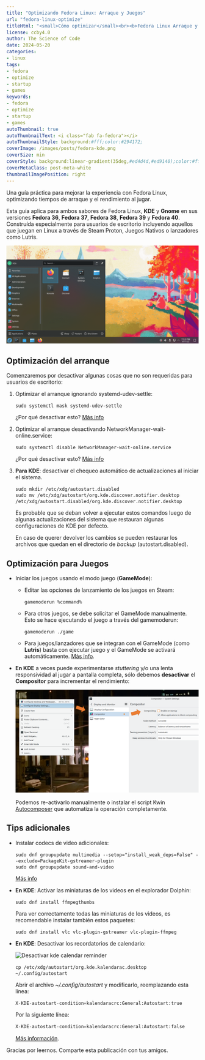```yaml
---
title: "Optimizando Fedora Linux: Arraque y Juegos"
url: "fedora-linux-optimize"
titleHtml: "<small>Cómo optimizar</small><br><b>Fedora Linux Arraque y Juegos</b>"
license: ccby4.0
author: The Science of Code
date: 2024-05-20
categories:
- linux
tags:
- fedora
- optimize
- startup
- games
keywords:
- fedora
- optimize
- startup
- games
autoThumbnail: true
autoThumbnailText: <i class="fab fa-fedora"></i>
autoThumbnailStyle: background:#fff;color:#294172;
coverImage: /images/posts/fedora-kde.png
coverSize: min
coverStyle: background:linear-gradient(35deg,#ed4d4d,#ed9140);color:#fff
coverMetaClass: post-meta-white
thumbnailImagePosition: right
---
```


Una guía práctica para mejorar la experiencia con Fedora Linux, optimizando tiempos de arraque y el rendimiento al jugar.
<!--more-->

Esta guía aplica para ambos sabores de Fedora Linux, **KDE** y **Gnome** en sus versiones **Fedora 36**, **Fedora 37**, **Fedora 38**,  **Fedora 39** y **Fedora 40**. Construída especialmente para usuarios de escritorio incluyendo aquellos que juegan en Linux a través de Steam Proton, Juegos Nativos o lanzadores como Lutris.

![fedora 36 37 38 39](/images/posts/fedora-kde.png)

## Optimización del arranque

Comenzaremos por desactivar algunas cosas que no son requeridas para usuarios de escritorio: 

1. Optimizar el arranque ignorando systemd-udev-settle:

   ```
   sudo systemctl mask systemd-udev-settle
   ```

   ¿Por qué desactivar esto? [Más info](https://www.freedesktop.org/software/systemd/man/systemd-udev-settle.service.html)

2. Optimizar el arranque desactivando NetworkManager-wait-online.service:

    ```
    sudo systemctl disable NetworkManager-wait-online.service
    ```

    ¿Por qué desactivar esto? [Más info](https://askubuntu.com/questions/1018576/what-does-networkmanager-wait-online-service-do)

3. **Para KDE**: desactivar el chequeo automático de actualizaciones al iniciar el sistema.

   ```
   sudo mkdir /etc/xdg/autostart.disabled
   sudo mv /etc/xdg/autostart/org.kde.discover.notifier.desktop /etc/xdg/autostart.disabled/org.kde.discover.notifier.desktop
   ```

   Es probable que se deban volver a ejecutar estos comandos luego de algunas actualizaciones del sistema que restauran algunas configuraciones de KDE por defecto.

   En caso de querer devolver los cambios se pueden restaurar los archivos que quedan en el directorio de *backup* (autostart.disabled).


## Optimización para Juegos

* Iniciar los juegos usando el modo juego (**GameMode**):

  * Editar las opciones de lanzamiento de los juegos en Steam:

    ```
    gamemoderun %command%
    ```

  * Para otros juegos, se debe solicitar el GameMode manualmente. Esto se hace ejecutando el juego a través del gamemoderun:

    ```
    gamemoderun ./game
    ```

  * Para juegos/lanzadores que se integran con el GameMode (como **Lutris**) basta con ejecutar juego y el GameMode se activará automáticamente. [Más info](https://github.com/FeralInteractive/gamemode).

* **En KDE** a veces puede experimentarse *stuttering* y/o una lenta responsividad al jugar a pantalla completa, sólo debemos **desactivar** el **Compositor** para incrementar el rendimiento:

   ![fedora compositor](/images/posts/fedora-compositor.png)

   Podemos re-activarlo manualmente o instalar el script Kwin [Autocomposer](https://store.kde.org/p/1502826) que automatiza la operación completamente.

## Tips adicionales

* Instalar codecs de video adicionales:

  ```
  sudo dnf groupupdate multimedia --setop="install_weak_deps=False" --exclude=PackageKit-gstreamer-plugin
  sudo dnf groupupdate sound-and-video
  ```
  
  [Más info](https://rpmfusion.org/Howto/Multimedia)

* **En KDE**: Activar las miniaturas de los videos en el explorador Dolphin:

  ```
  sudo dnf install ffmpegthumbs
  ```

  Para ver correctamente todas las miniaturas de los videos, es recomendable instalar también estos paquetes:

  ```
  sudo dnf install vlc vlc-plugin-gstreamer vlc-plugin-ffmpeg
  ```

* **En KDE**: Desactivar los recordatorios de calendario:

  ![Desactivar kde calendar reminder](https://redhat.discourse-cdn.com/fedoraproject/original/3X/c/c/cc24d98be4fcbb2b4c9a21a72de392c123bd71a3.png)

  ```
  cp /etc/xdg/autostart/org.kde.kalendarac.desktop ~/.config/autostart
  ```

  Abrir el archivo *~/.config/autostart* y modificarlo, reemplazando esta línea:

  ```python
  X-KDE-autostart-condition=kalendaracrc:General:Autostart:true
  ```

  Por la siguiente línea:

  ```python
  X-KDE-autostart-condition=kalendaracrc:General:Autostart:false
  ```

  [Más información](https://discussion.fedoraproject.org/t/how-can-i-disable-calendar-reminders/75984).

Gracias por leernos. Comparte esta publicación con tus amigos.
